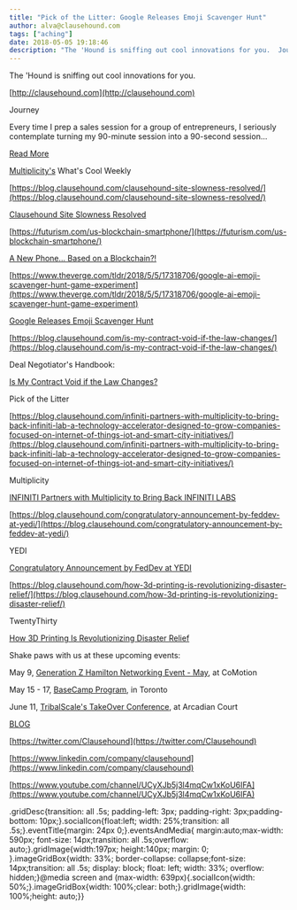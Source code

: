 ```yaml
---
title: "Pick of the Litter: Google Releases Emoji Scavenger Hunt"
author: alva@clausehound.com
tags: ["aching"]
date: 2018-05-05 19:18:46
description: "The 'Hound is sniffing out cool innovations for you.  Journey Every time I prep a sales session for a group of entrepreneurs, I seriously contemplate turning my 90-minute session into a 90-second sess..."
---
```


The 'Hound is sniffing out cool innovations for you.

[http://clausehound.com](http://clausehound.com)

Journey

 Every time I prep a sales session for a group of entrepreneurs, I seriously contemplate turning my 90-minute session into a 90-second session... 

[Read More](https://blog.clausehound.com/my-mic-drop-moment/)

[Multiplicity's](http://multiplicity.media) What's Cool Weekly

[https://blog.clausehound.com/clausehound-site-slowness-resolved/](https://blog.clausehound.com/clausehound-site-slowness-resolved/)

[Clausehound Site Slowness Resolved](https://blog.clausehound.com/clausehound-site-slowness-resolved/)

[https://futurism.com/us-blockchain-smartphone/](https://futurism.com/us-blockchain-smartphone/)

[A New Phone... Based on a Blockchain?!](https://futurism.com/us-blockchain-smartphone/)

[https://www.theverge.com/tldr/2018/5/5/17318706/google-ai-emoji-scavenger-hunt-game-experiment](https://www.theverge.com/tldr/2018/5/5/17318706/google-ai-emoji-scavenger-hunt-game-experiment)

[Google Releases Emoji Scavenger Hunt ](https://www.theverge.com/tldr/2018/5/5/17318706/google-ai-emoji-scavenger-hunt-game-experiment)

[https://blog.clausehound.com/is-my-contract-void-if-the-law-changes/](https://blog.clausehound.com/is-my-contract-void-if-the-law-changes/)

Deal Negotiator's Handbook: 

[ Is My Contract Void if the Law Changes? ](https://blog.clausehound.com/is-my-contract-void-if-the-law-changes/)

Pick of the Litter

[https://blog.clausehound.com/infiniti-partners-with-multiplicity-to-bring-back-infiniti-lab-a-technology-accelerator-designed-to-grow-companies-focused-on-internet-of-things-iot-and-smart-city-initiatives/](https://blog.clausehound.com/infiniti-partners-with-multiplicity-to-bring-back-infiniti-lab-a-technology-accelerator-designed-to-grow-companies-focused-on-internet-of-things-iot-and-smart-city-initiatives/)

 Multiplicity 

[ INFINITI Partners with Multiplicity to Bring Back INFINITI LABS](https://blog.clausehound.com/infiniti-partners-with-multiplicity-to-bring-back-infiniti-lab-a-technology-accelerator-designed-to-grow-companies-focused-on-internet-of-things-iot-and-smart-city-initiatives/)

[https://blog.clausehound.com/congratulatory-announcement-by-feddev-at-yedi/](https://blog.clausehound.com/congratulatory-announcement-by-feddev-at-yedi/)

 YEDI 

[ Congratulatory Announcement by FedDev at YEDI](https://blog.clausehound.com/congratulatory-announcement-by-feddev-at-yedi/)

[https://blog.clausehound.com/how-3d-printing-is-revolutionizing-disaster-relief/](https://blog.clausehound.com/how-3d-printing-is-revolutionizing-disaster-relief/)

 TwentyThirty 

[How 3D Printing Is Revolutionizing Disaster Relief](https://blog.clausehound.com/how-3d-printing-is-revolutionizing-disaster-relief/)

Shake paws with us at these upcoming events: 

May 9, [Generation Z Hamilton Networking Event - May](https://blog.clausehound.com/generation-z-hamilton-networking-event-may/), at CoMotion

May 15 - 17, [BaseCamp Program](https://blog.clausehound.com/basecamp-program/), in Toronto

June 11, [TribalScale's TakeOver Conference](https://blog.clausehound.com/tribalscales-takeover-conference/), at Arcadian Court

[BLOG](http://blog.clausehound.com)

[https://twitter.com/Clausehound](https://twitter.com/Clausehound)

[https://www.linkedin.com/company/clausehound](https://www.linkedin.com/company/clausehound)

[https://www.youtube.com/channel/UCyXJb5j3l4mqCw1xKoU6IFA](https://www.youtube.com/channel/UCyXJb5j3l4mqCw1xKoU6IFA)

.gridDesc{transition: all .5s; padding-left: 3px; padding-right: 3px;padding-bottom: 10px;}.socialIcon{float:left; width: 25%;transition: all .5s;}.eventTitle{margin: 24px 0;}.eventsAndMedia{ margin:auto;max-width: 590px; font-size: 14px;transition: all .5s;overflow: auto;}.gridImage{width:197px; height:140px; margin: 0; }.imageGridBox{width: 33%; border-collapse: collapse;font-size: 14px;transition: all .5s; display: block; float: left; width: 33%; overflow: hidden;}@media screen and (max-width: 639px){.socialIcon{width: 50%;}.imageGridBox{width: 100%;clear: both;}.gridImage{width: 100%;height: auto;}}